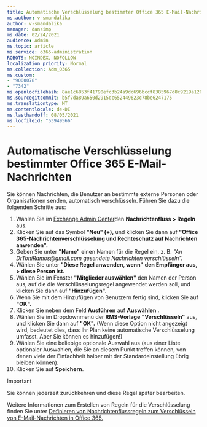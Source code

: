 ```yaml
---
title: Automatische Verschlüsselung bestimmter Office 365 E-Mail-Nachrichten
ms.author: v-smandalika
author: v-smandalika
manager: dansimp
ms.date: 02/24/2021
audience: Admin
ms.topic: article
ms.service: o365-administration
ROBOTS: NOINDEX, NOFOLLOW
localization_priority: Normal
ms.collection: Adm_O365
ms.custom:
- "9000078"
- "7342"
ms.openlocfilehash: 8ae1c6853f41790efc3b24a9dc696bccf8385967d8c9219a1200e287e6ce32a1
ms.sourcegitcommit: b5f7da89a650d2915dc652449623c78be6247175
ms.translationtype: MT
ms.contentlocale: de-DE
ms.lasthandoff: 08/05/2021
ms.locfileid: "53949566"
---
```

# <a name="automatically-encrypt-certain-office-365-email-messages"></a>Automatische Verschlüsselung bestimmter Office 365 E-Mail-Nachrichten

Sie können Nachrichten, die Benutzer an bestimmte externe Personen oder Organisationen senden, automatisch verschlüsseln. Führen Sie dazu die folgenden Schritte aus:

1. Wählen Sie im [Exchange Admin Center](https://outlook.office365.com/ecp/)den **Nachrichtenfluss > Regeln** aus. 
2. Klicken Sie auf das Symbol **"Neu" (+),** und klicken Sie dann auf **"Office 365-Nachrichtenverschlüsselung und Rechteschutz auf Nachrichten anwenden".**
3. Geben Sie unter **"Name"** einen Namen für die Regel ein, z. B. *"An DrToniRamos@gmail.com gesendete Nachrichten verschlüsseln".*
4. Wählen Sie unter **"Diese Regel anwenden, wenn"** **den Empfänger aus, > diese Person ist.** 
5. Wählen Sie im Fenster **"Mitglieder auswählen"** den Namen der Person aus, auf die die Verschlüsselungsregel angewendet werden soll, und klicken Sie dann auf **"Hinzufügen".** 
6. Wenn Sie mit dem Hinzufügen von Benutzern fertig sind, klicken Sie auf **"OK".**
7. Klicken Sie neben dem Feld **Ausführen** auf **Auswählen .** 
8. Wählen Sie im Dropdownmenü der **RMS-Vorlage** **"Verschlüsseln"** aus, und klicken Sie dann auf **"OK".** (Wenn diese Option nicht angezeigt wird, bedeutet dies, dass Ihr Plan keine automatische Verschlüsselung umfasst. Aber Sie können es hinzufügen!)
9. Wählen Sie eine beliebige optionale Auswahl aus (aus einer Liste optionaler Auswahlen, die Sie an diesem Punkt treffen können, von denen viele der Einfachheit halber mit der Standardeinstellung übrig bleiben können).
10. Klicken Sie auf **Speichern**.

> [!IMPORTANT]
> Sie können jederzeit zurückkehren und diese Regel später bearbeiten.

Weitere Informationen zum Erstellen von Regeln für die Verschlüsselung finden Sie unter [Definieren von Nachrichtenflussregeln zum Verschlüsseln von E-Mail-Nachrichten in Office 365.](https://docs.microsoft.com/microsoft-365/compliance/define-mail-flow-rules-to-encrypt-email)


